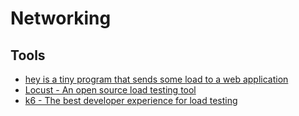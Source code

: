 # Networking

## Tools

- [hey is a tiny program that sends some load to a web application](https://github.com/rakyll/hey)
- [Locust - An open source load testing tool](https://locust.io/)
- [k6 - The best developer experience for load testing](https://k6.io/)
